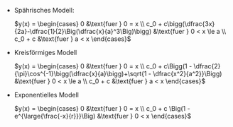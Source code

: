 
- Spährisches Modell:

  $y(x) = \begin{cases}
   0 &\text{fuer } 0 = x \\
   c_0 + c\bigg(\dfrac{3x}{2a}-\dfrac{1}{2}\Big(\dfrac{x}{a}^3\Big)\bigg) &\text{fuer } 0 < x \le a \\
   c_0 + c &\text{fuer } a < x
  \end{cases}$

- Kreisförmiges Modell

  $y(x) = \begin{cases}
   0 &\text{fuer } 0 = x \\
   c_0 + c\Bigg(1 - \dfrac{2}{\pi}\cos^{-1}\bigg(\dfrac{x}{a}\bigg)+\sqrt{1 - \dfrac{x^2}{a^2}}\Bigg) &\text{fuer } 0 < x \le a \\
   c_0 + c &\text{fuer } a < x
  \end{cases}$

- Exponentielles Modell

  $y(x) = \begin{cases}
   0 &\text{fuer } 0 = x \\
   c_0 + c \Big(1 - e^{\large{\frac{-x}{r}}}\Big) &\text{fuer } 0 < x
  \end{cases}$